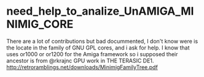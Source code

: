 # need_help_to_analize_UnAMIGA_MINIMIG_CORE

There are a lot of contributions but bad docummented, I don't know were is the locate in the family of GNU GPL cores, and i ask for help.
I know that uses or1000 or or1200 for the Amiga framework so i supposed their ancestor is from @rkrajnc GPU work in THE TERASIC DE1.
http://retroramblings.net/downloads/MinimigFamilyTree.pdf
